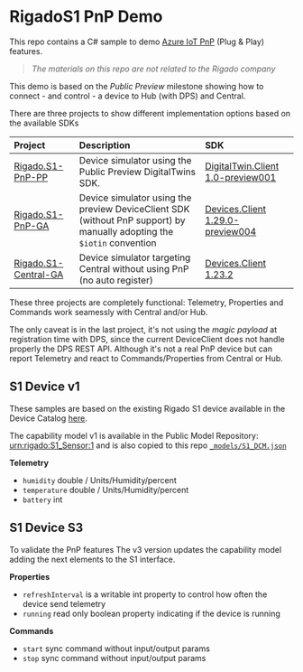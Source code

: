 # RigadoS1 PnP Demo

This repo contains a C# sample to demo [Azure IoT PnP](https://docs.microsoft.com/en-us/azure/iot-pnp/overview-iot-plug-and-play) (Plug & Play) features.

>*The materials on this repo are not related to the Rigado company*

This demo is based on the *Public Preview* milestone showing how to connect - and control - a device to Hub (with DPS) and Central.

There are three projects to show different implementation options based on the available SDKs


|Project|Description|SDK|
|:------|:----------|:--|
|[Rigado.S1-PnP-PP](Rigado.S1-PnP-PP)|Device simulator using the Public Preview DigitalTwins SDK.|[DigitalTwin.Client 1.0-preview001](https://www.nuget.org/packages/Microsoft.Azure.Devices.DigitalTwin.Client/1.0.0-preview-001)|
|[Rigado.S1-PnP-GA](Rigado.S1-Central-GA)|Device simulator using the preview DeviceClient SDK (without PnP support) by manually adopting the `$iotin` convention|[Devices.Client 1.29.0-preview004](https://www.nuget.org/packages/Microsoft.Azure.Devices.Client/1.29.0-preview-004)|
|[Rigado.S1-Central-GA](Rigado.S1-Central-GA)|Device simulator targeting Central without using PnP (no auto register)|[Devices.Client 1.23.2](https://www.nuget.org/packages/Microsoft.Azure.Devices.Client/1.23.2)

These three projects are completely functional: Telemetry, Properties and Commands work seamessly with Central and/or Hub. 

The only caveat is in the last project, it's not using the *magic payload* at registration time with DPS, since the current DeviceClient does not handle properly the DPS REST API. Although it's not a real PnP device but can report Telemetry and react to Commands/Properties from Central or Hub.


## S1 Device v1

These samples are based on the existing Rigado S1 device available in the Device Catalog [here](https://catalog.azureiotsolutions.com/details?title=S1-Sensor&source=all-devices-page&deviceId=e88f15ce-226f-4817-b0e0-712498b015da).

The capability model v1 is available in the Public Model Repository: [urn:rigado:S1_Sensor:1](https://repo.azureiotrepository.com/models/urn:rigado:S1_Sensor:1?api-version=2019-07-01-preview&expand=true) and is also copied to this repo [`_models/S1_DCM.json`](_models/S1_DCM.json)

**Telemetry**
- `humidity` double / Units/Humidity/percent
- `temperature` double / Units/Humidity/percent
- `battery` int 

## S1 Device S3

To validate the PnP features The v3 version updates the capability model  adding the next elements to the S1 interface.

**Properties**
- `refreshInterval` is a writable int property to control how often the device send telemetry
- `running` read only boolean property indicating if the device is running

**Commands**
- `start` sync command without input/output params
- `stop` sync command without input/output params



